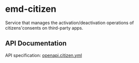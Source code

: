 # emd-citizen
Service that manages the activation/deactivation operations of citizens'consents on third-party apps.

## API Documentation

API specification: [openapi.citizen.yml](https://raw.githubusercontent.com/pagopa/cstar-infrastructure/a72a696421449120b48dc685e87c20d1f1a8d831/src/domains/mil-app-poc/api/emd_mil_citizen/openapi.mil.citizen.yml)